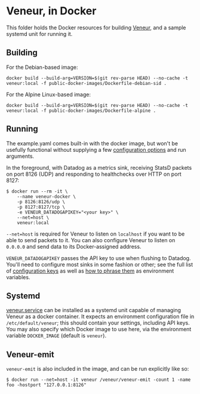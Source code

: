 # Veneur, in Docker

This folder holds the Docker resources for building [Veneur](https://github.com/stripe/veneur), and a sample systemd unit for running it.

## Building
For the Debian-based image:
```
docker build --build-arg=VERSION=$(git rev-parse HEAD) --no-cache -t veneur:local -f public-docker-images/Dockerfile-debian-sid .
```

For the Alpine Linux-based image:
```
docker build --build-arg=VERSION=$(git rev-parse HEAD) --no-cache -t veneur:local -f public-docker-images/Dockerfile-alpine .
```

## Running

The example.yaml comes built-in with the docker image, but won't be usefully functional without supplying a few [configuration options](https://github.com/stripe/veneur#configuration-via-environment-variables) and run arguments.

In the foreground, with Datadog as a metrics sink, receiving StatsD packets on port 8126 (UDP) and responding to healthchecks over HTTP on port 8127:

```
$ docker run --rm -it \
    --name veneur-docker \
    -p 8126:8126/udp \
    -p 8127:8127/tcp \
    -e VENEUR_DATADOGAPIKEY="<your key>" \
    --net=host \
    veneur:local
```

`--net=host` is required for Veneur to listen on `localhost` if you want to be able to send packets to it. You can also configure Veneur to listen on `0.0.0.0` and send data to its Docker-assigned address.

`VENEUR_DATADOGAPIKEY` passes the API key to use when flushing to Datadog. You'll need to configure most sinks in some fashion or other; see the full list of [configuration keys](https://github.com/stripe/veneur#configuration) as well as [how to phrase them](https://github.com/stripe/veneur#configuration-via-environment-variables) as environment variables.

## Systemd

[veneur.service](https://github.com/stripe/veneur/tree/master/public-docker-images/veneur.service) can be installed as a systemd unit capable of managing Veneur as a docker container. It expects an environment configuration file in `/etc/default/veneur`; this should contain your settings, including API keys. You may also specify which Docker image to use here, via the environment variable `DOCKER_IMAGE` (default is `veneur`).

## Veneur-emit

`veneur-emit` is also included in the image, and can be run explicitly like so:
```
$ docker run --net=host -it veneur /veneur/veneur-emit -count 1 -name foo -hostport "127.0.0.1:8126"
```
